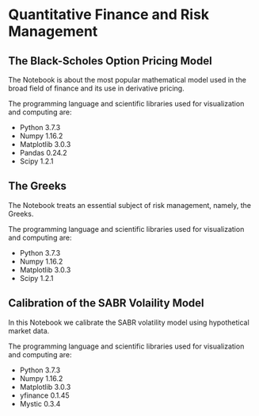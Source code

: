 # Quantitative Finance and Risk Management

## The Black-Scholes Option Pricing Model

The Notebook is about the most popular mathematical model used in the broad field of finance and its use in derivative pricing.

The programming language and scientific libraries used for visualization and computing are:

- Python 3.7.3
- Numpy 1.16.2
- Matplotlib 3.0.3
- Pandas 0.24.2
- Scipy 1.2.1

## The Greeks

The Notebook treats an essential subject of risk management, namely, the Greeks.

The programming language and scientific libraries used for visualization and computing are:

- Python 3.7.3
- Numpy 1.16.2
- Matplotlib 3.0.3
- Scipy 1.2.1

## Calibration of the SABR Volaility Model

In this Notebook we calibrate the SABR volatility model using hypothetical market data.

The programming language and scientific libraries used for visualization and computing are:

- Python 3.7.3
- Numpy 1.16.2
- Matplotlib 3.0.3
- yfinance 0.1.45
- Mystic 0.3.4

